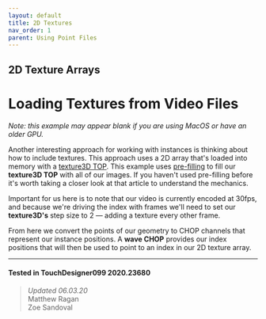 ```yaml
---
layout: default
title: 2D Textures
nav_order: 1
parent: Using Point Files
---
```


## 2D Texture Arrays
# Loading Textures from Video Files

*Note: this example may appear blank if you are using MacOS or have an older GPU.*  

Another interesting approach for working with instances is thinking about how to include textures. This approach uses a 2D array that's loaded into memory with a [texture3D TOP](https://docs.derivative.ca/Texture_3D_TOP). This example uses [pre-filling](https://docs.derivative.ca/Pre-Filling) to fill our **texture3D TOP** with all of our images. If you haven't used pre-filling before it's worth taking a closer look at that article to understand the mechanics.

Important for us here is to note that our video is currently encoded at 30fps, and because we're driving the index with frames we'll need to set our **texture3D's** step size to 2 — adding a texture every other frame.


From here we convert the points of our geometry to CHOP channels that represent our instance positions. A **wave CHOP** provides our index positions that will then be used to point to an index in our 2D texture array.

---

#### Tested in TouchDesigner099 2020.23680 
>*Updated 06.03.20*  
Matthew Ragan  
Zoe Sandoval  
